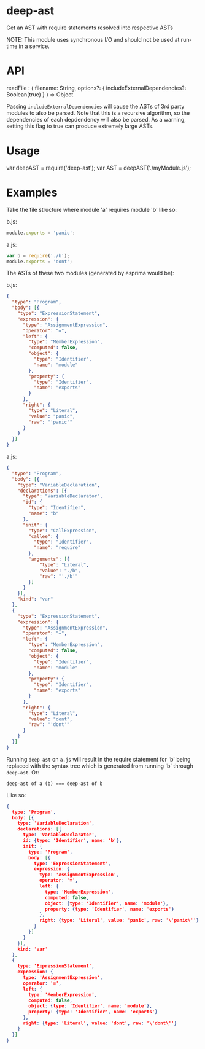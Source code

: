 # deep-ast
Get an AST with require statements resolved into respective ASTs

NOTE: This module uses synchronous I/O and should not be used at run-time in a service.

# API

readFile : (
  filename: String,
  options?: {
    includeExternalDependencies?: Boolean(true)
  }
) => Object

Passing `includeExternalDependencies` will cause the ASTs of 3rd party modules to also be parsed. Note that this
is a recursive algorithm, so the dependencies of each depdendency will also be parsed. As a warning, setting this flag
to true can produce extremely large ASTs.

# Usage

var deepAST = require('deep-ast');
var AST = deepAST('./myModule.js');

# Examples

Take the file structure where module 'a' requires module 'b' like so:

b.js:

```javascript
module.exports = 'panic';
```

a.js:

```javascript
var b = require('./b');
module.exports = 'dont';
```

The ASTs of these two modules (generated by esprima would be):

b.js:

```json
{
  "type": "Program",
  "body": [{
    "type": "ExpressionStatement",
    "expression": {
      "type": "AssignmentExpression",
      "operator": "=",
      "left": {
        "type": "MemberExpression",
        "computed": false,
        "object": {
          "type": "Identifier",
          "name": "module"
        },
        "property": {
          "type": "Identifier",
          "name": "exports"
        }
      },
      "right": {
        "type": "Literal",
        "value": "panic",
        "raw": "'panic'"
      }
    }
  }]
}
```

a.js:

```json
{
  "type": "Program",
  "body": [{
    "type": "VariableDeclaration",
    "declarations": [{
      "type": "VariableDeclarator",
      "id": {
        "type": "Identifier",
        "name": "b"
      },
      "init": {
        "type": "CallExpression",
        "callee": {
          "type": "Identifier",
          "name": "require"
        },
        "arguments": [{
            "type": "Literal",
            "value": "./b",
            "raw": "'./b'"
        }]
      }
    }],
    "kind": "var"
  },
  {
    "type": "ExpressionStatement",
    "expression": {
      "type": "AssignmentExpression",
      "operator": "=",
      "left": {
        "type": "MemberExpression",
        "computed": false,
        "object": {
          "type": "Identifier",
          "name": "module"
        },
        "property": {
          "type": "Identifier",
          "name": "exports"
        }
      },
      "right": {
        "type": "Literal",
        "value": "dont",
        "raw": "'dont'"
      }
    }
  }]
}
```

Running `deep-ast` on `a.js` will result in the require statement for 'b' being replaced with the syntax tree which is
generated from running 'b' through `deep-ast`. Or:

`deep-ast of a (b) === deep-ast of b`

Like so:

```json
{
  type: 'Program',
  body: [{
    type: 'VariableDeclaration',
    declarations: [{
      type: 'VariableDeclarator',
      id: {type: 'Identifier', name: 'b'},
      init: {
        type: 'Program',
        body: [{
          type: 'ExpressionStatement',
          expression: {
            type: 'AssignmentExpression',
            operator: '=',
            left: {
              type: 'MemberExpression',
              computed: false,
              object: {type: 'Identifier', name: 'module'},
              property: {type: 'Identifier', name: 'exports'}
            },
            right: {type: 'Literal', value: 'panic', raw: '\'panic\''}
          }
        }]
      }
    }],
    kind: 'var'
  },
  {
    type: 'ExpressionStatement',
    expression: {
      type: 'AssignmentExpression',
      operator: '=',
      left: {
        type: 'MemberExpression',
        computed: false,
        object: {type: 'Identifier', name: 'module'},
        property: {type: 'Identifier', name: 'exports'}
      },
      right: {type: 'Literal', value: 'dont', raw: '\'dont\''}
    }
  }]
}
```
